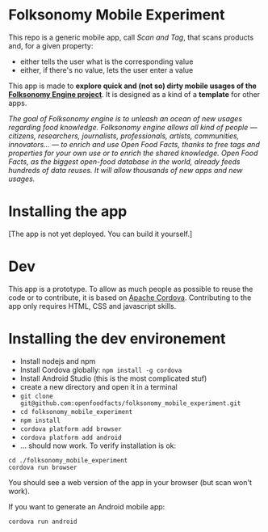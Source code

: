 # Folksonomy Mobile Experiment
This repo is a generic mobile app, call *Scan and Tag*, that scans products and, for a given property:
* either tells the user what is the corresponding value
* either, if there's no value, lets the user enter a value

This app is made to **explore quick and (not so) dirty mobile usages of the [Folksonomy Engine project](https://wiki.openfoodfacts.org/Folksonomy_Engine)**. It is designed as a kind of a **template** for other apps.

*The goal of Folksonomy engine is to unleash an ocean of new usages regarding food knowledge. Folksonomy engine allows all kind of people — citizens, researchers, journalists, professionals, artists, communities, innovators... — to enrich and use Open Food Facts, thanks to free tags and properties for your own use or to enrich the shared knowledge. Open Food Facts, as the biggest open-food database in the world, already feeds hundreds of data reuses. It will allow thousands of new apps and new usages.*

# Installing the app
[The app is not yet deployed. You can build it yourself.]

# Dev
This app is a prototype. To allow as much people as possible to reuse the code or to contribute, it is based on [Apache Cordova](https://cordova.apache.org/). Contributing to the app only requires HTML, CSS and javascript skills.

# Installing the dev environement
* Install nodejs and npm
* Install Cordova globally: `npm install -g cordova`
* Install Android Studio (this is the most complicated stuf)
* create a new directory and open it in a terminal
* `git clone git@github.com:openfoodfacts/folksonomy_mobile_experiment.git`
* `cd folksonomy_mobile_experiment`
* `npm install`
* `cordova platform add browser`
* `cordova platform add android`
* ... should now work. To verify installation is ok:

```
cd ./folksonomy_mobile_experiment
cordova run browser
```

You should see a web version of the app in your browser (but scan won't work).

If you want to generate an Android mobile app:
```
cordova run android
```
